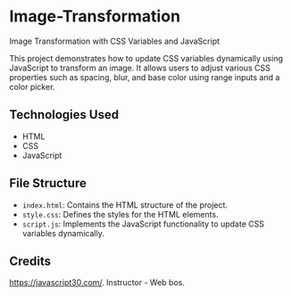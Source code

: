 # Image-Transformation

Image Transformation with CSS Variables and JavaScript

This project demonstrates how to update CSS variables dynamically using JavaScript to transform an image. It allows users to adjust various CSS properties such as spacing, blur, and base color using range inputs and a color picker.

## Technologies Used

- HTML
- CSS
- JavaScript

## File Structure

- `index.html`: Contains the HTML structure of the project.
- `style.css`: Defines the styles for the HTML elements.
- `script.js`: Implements the JavaScript functionality to update CSS variables dynamically.

## Credits

https://javascript30.com/. 
Instructor - Web bos.

